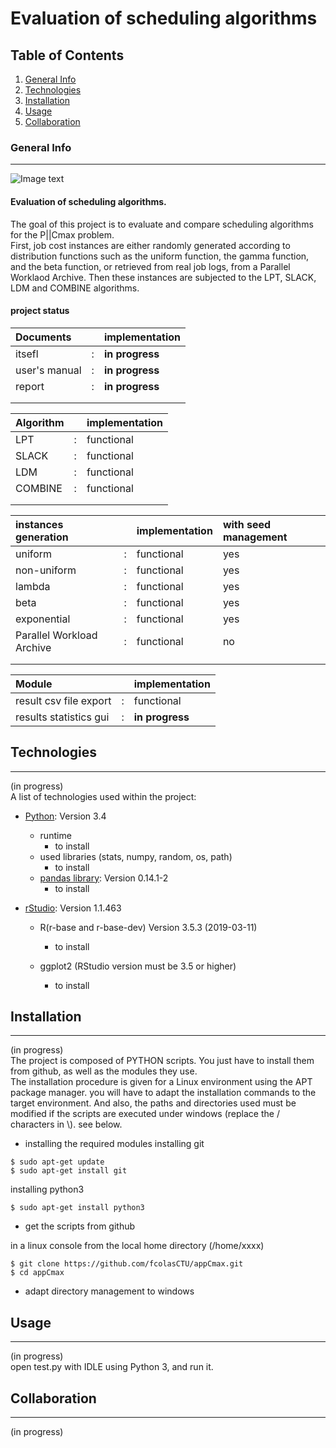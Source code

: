 # Evaluation of scheduling algorithms

## Table of Contents
1. [General Info](#general-info)
2. [Technologies](#technologies)
3. [Installation](#installation)
4. [Usage](#usage)
5. [Collaboration](#collaboration)

### General Info
***
![Image text](http://ctu.univ-fcomte.fr/sites/ctu/files/inline-images/SUP_final2020_nom.png)

#### Evaluation of scheduling algorithms.

The goal of this project is to evaluate and compare scheduling algorithms for the P||Cmax problem.  
First, job cost instances are either randomly generated according to distribution functions such as the uniform function, the gamma function, and the beta function, or retrieved from real job logs, from a Parallel Worklaod Archive. Then these instances are subjected to the LPT, SLACK, LDM and COMBINE algorithms.

#### project status

Documents || implementation
:----- | ----- | :-----
itsefl | : | **in progress**
user's manual | : | **in progress**
report | : | **in progress**
||
||

Algorithm || implementation
:----- | ----- | :-----
LPT | : | functional
SLACK | : | functional
LDM | : | functional
COMBINE | : | functional
||
||

instances generation || implementation | with seed management
:----- | ----- | :----- | :-----
uniform | : | functional | yes
non-uniform | : | functional | yes
lambda | : | functional | yes
beta | : | functional | yes
exponential | : | functional | yes
Parallel Workload Archive | : | functional | no
|||
|||

Module || implementation
:----- | ----- | :-----
result csv file export  | : | functional
results statistics gui | : | **in progress**

## Technologies
***
(in progress)  
A list of technologies used within the project:
* [Python](https://www.python.org/): Version 3.4 
	+ runtime  
		- to install  
	+ used libraries  (stats, numpy, random, os, path)
		- to install   
	+ [pandas library](https://pandas.pydata.org/): Version 0.14.1-2
		- to install  

* [rStudio](https://rstudio.com/solutions/r-and-python/): Version 1.1.463
	+ R(r-base and r-base-dev)  Version 3.5.3 (2019-03-11)
		- to install  
	
	+ ggplot2 (RStudio version must be 3.5 or higher)  
		- to install  

## Installation
***
(in progress)  
The project is composed of PYTHON scripts. You just have to install them from github, as well as the modules they use.  
The installation procedure is given for a Linux environment using the APT package manager. you will have to adapt the installation commands to the target environment. And also, the paths and directories used must be modified if the scripts are executed under windows (replace the / characters in \\). see below.  

* installing the required modules
installing git
```
$ sudo apt-get update
$ sudo apt-get install git
```
installing python3
```
$ sudo apt-get install python3
```

* get the scripts from github

in a linux console
from the local home directory (/home/xxxx)
```
$ git clone https://github.com/fcolasCTU/appCmax.git
$ cd appCmax
```

* adapt directory management to windows

## Usage
***
(in progress)  
open test.py with IDLE using Python 3, and run it.

## Collaboration
***
(in progress)  

